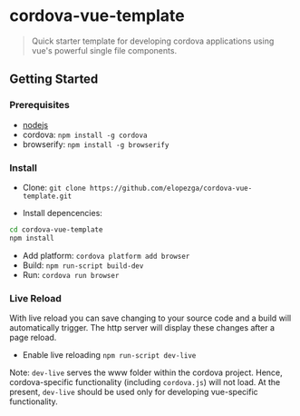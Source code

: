 # cordova-vue-template
> Quick starter template for developing cordova applications using vue's powerful single file components.

## Getting Started
### Prerequisites
- [nodejs](https://nodejs.org/en/)
- cordova: `npm install -g cordova`
- browserify: `npm install -g browserify`

### Install
- Clone: `git clone https://github.com/elopezga/cordova-vue-template.git`
        
- Install depencencies: 
``` bash
cd cordova-vue-template
npm install
```
- Add platform: `cordova platform add browser`
- Build: `npm run-script build-dev`
- Run: `cordova run browser`

### Live Reload
With live reload you can save changing to your source code and a build will automatically trigger. The http server will display these changes after a page reload.

- Enable live reloading
`npm run-script dev-live`

Note: `dev-live` serves the www folder within the cordova project. Hence, cordova-specific functionality (including `cordova.js`) will not load. At the present, `dev-live` should be used only for developing vue-specific functionality.